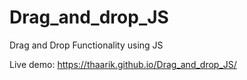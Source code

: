 # Drag_and_drop_JS

Drag and Drop Functionality using JS

Live demo: https://thaarik.github.io/Drag_and_drop_JS/
